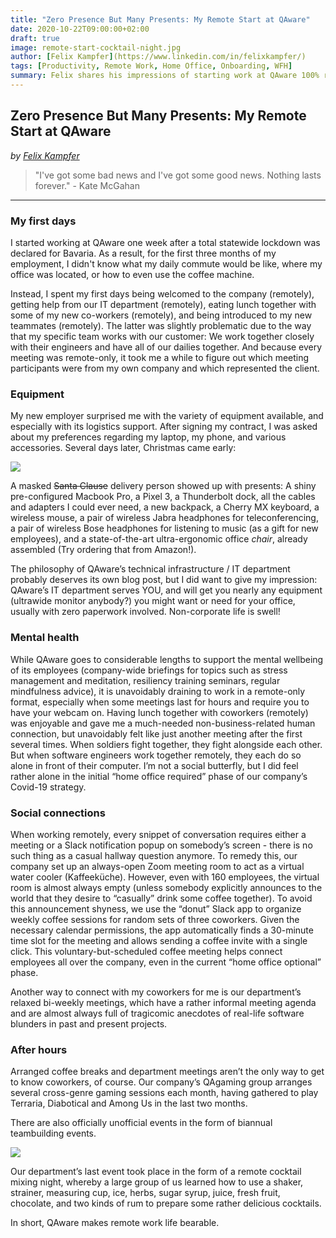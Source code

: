 ```yaml
---
title: "Zero Presence But Many Presents: My Remote Start at QAware"
date: 2020-10-22T09:00:00+02:00
draft: true
image: remote-start-cocktail-night.jpg
author: [Felix Kampfer](https://www.linkedin.com/in/felixkampfer/)
tags: [Productivity, Remote Work, Home Office, Onboarding, WFH]
summary: Felix shares his impressions of starting work at QAware 100% remotely. 
---
```


## Zero Presence But Many Presents: My Remote Start at QAware
*by [Felix Kampfer](https://www.linkedin.com/in/felixkampfer/)*

> "I've got some bad news and I've got some good news. Nothing lasts forever." - Kate McGahan

---

### My first days

I started working at QAware one week after a total statewide lockdown was declared for Bavaria. As a result, for the first three months of my employment, I didn't know what my daily commute would be like, where my office was located, or how to even use the coffee machine.

Instead, I spent my first days being welcomed to the company (remotely), getting help from our IT department (remotely), eating lunch together with some of my new co-workers (remotely), and being introduced to my new teammates (remotely). The latter was slightly problematic due to the way that my specific team works with our customer: We work together closely with their engineers and have all of our dailies together. And because every meeting was remote-only, it took me a while to figure out which meeting participants were from my own company and which represented the client.

### Equipment

My new employer surprised me with the variety of equipment available, and especially with its logistics support. After signing my contract, I was asked about my preferences regarding my laptop, my phone, and various accessories. Several days later, Christmas came early:

![](/images/remote-start-christmas.jpg)   

A masked ~~Santa Clause~~ delivery person showed up with presents: A shiny pre-configured Macbook Pro, a Pixel 3, a Thunderbolt dock, all the cables and adapters I could ever need, a new backpack, a Cherry MX keyboard, a wireless mouse, a pair of wireless Jabra headphones for teleconferencing, a pair of wireless Bose headphones for listening to music (as a gift for new employees), and a state-of-the-art ultra-ergonomic office *chair*, already assembled (Try ordering that from Amazon!).

The philosophy of QAware’s technical infrastructure / IT department probably deserves its own blog post, but I did want to give my impression: QAware’s IT department serves YOU, and will get you nearly any equipment (ultrawide monitor anybody?) you might want or need for your office, usually with zero paperwork involved. Non-corporate life is swell!

### Mental health

While QAware goes to considerable lengths to support the mental wellbeing of its employees (company-wide briefings for topics such as stress management and meditation, resiliency training seminars, regular mindfulness advice), it is unavoidably draining to work in a remote-only format, especially when some meetings last for hours and require you to have your webcam on.
Having lunch together with coworkers (remotely) was enjoyable and gave me a much-needed non-business-related human connection, but unavoidably felt like just another meeting after the first several times. When soldiers fight together, they fight alongside each other. But when software engineers work together remotely, they each do so alone in front of their computer. I’m not a social butterfly, but I did feel rather alone in the initial “home office required” phase of our company’s Covid-19 strategy.

### Social connections

When working remotely, every snippet of conversation requires either a meeting or a Slack notification popup on somebody’s screen - there is no such thing as a casual hallway question anymore. To remedy this, our company set up an always-open Zoom meeting room to act as a virtual water cooler (Kaffeeküche). However, even with 160 employees, the virtual room is almost always empty (unless somebody explicitly announces to the world that they desire to “casually” drink some coffee together). 
To avoid this announcement shyness, we use the “donut” Slack app to organize weekly coffee sessions for random sets of three coworkers. Given the necessary calendar permissions, the app automatically finds a 30-minute time slot for the meeting and allows sending a coffee invite with a single click. This voluntary-but-scheduled coffee meeting helps connect employees all over the company, even in the current “home office optional” phase.

Another way to connect with my coworkers for me is our department’s relaxed bi-weekly meetings, which have a rather informal meeting agenda and are almost always full of tragicomic anecdotes of real-life software blunders in past and present projects.

### After hours

Arranged coffee breaks and department meetings aren’t the only way to get to know coworkers, of course. Our company’s QAgaming group arranges several cross-genre gaming sessions each month, having gathered to play Terraria, Diabotical and Among Us in the last two months.

There are also officially unofficial events in the form of biannual teambuilding events. 

![](/images/remote-start-cocktail-night.jpg)   

Our department’s last event took place in the form of a remote cocktail mixing night, whereby a large group of us learned how to use a shaker, strainer, measuring cup, ice, herbs, sugar syrup, juice, fresh fruit, chocolate, and two kinds of rum to prepare some rather delicious cocktails. 

In short, QAware makes remote work life bearable.
